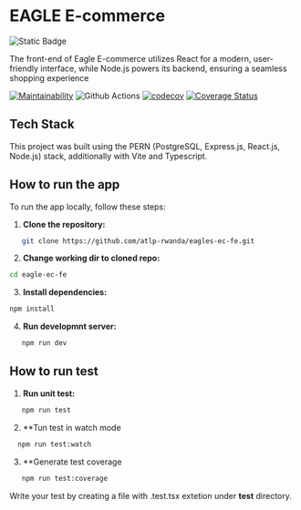 # EAGLE E-commerce

<img alt="Static Badge" src="https://img.shields.io/badge/Reviewed_By-HoundCI-blue?style=flat-square">

The front-end of Eagle E-commerce utilizes React for a modern, user-friendly interface, while Node.js powers its backend, ensuring a seamless shopping experience

[![Maintainability](https://api.codeclimate.com/v1/badges/81fa30232b27b1482f4f/maintainability)](https://codeclimate.com/github/atlp-rwanda/eagles-ec-fe/maintainability)
![Github Actions](https://github.com/atlp-rwanda/eagles-ec-fe/actions/workflows/deploy.yml/badge.svg)
[![codecov](https://codecov.io/gh/atlp-rwanda/eagles-ec-fe/graph/badge.svg?token=MZAXZNVDXC)](https://codecov.io/gh/atlp-rwanda/eagles-ec-fe)
[![Coverage Status](https://coveralls.io/repos/github/atlp-rwanda/eagles-ec-fe/badge.svg?branch=dev)](https://coveralls.io/github/atlp-rwanda/eagles-ec-fe?branch=dev)

## Tech Stack

This project was built using the PERN (PostgreSQL, Express.js, React.js, Node.js) stack, additionally with Vite and Typescript.

## How to run the app

To run the app locally, follow these steps:

1. **Clone the repository:**

```bash
   git clone https://github.com/atlp-rwanda/eagles-ec-fe.git
```

2. **Change working dir to cloned repo:**

```bash
cd eagle-ec-fe
```

3. **Install dependencies:**

```bash
npm install
```

4. **Run developmnt server:**

```bash
   npm run dev
```

## How to run test

1. **Run unit test:**

```bash
   npm run test
```

2. \*\*Tun test in watch mode

```bash
  npm run test:watch
```

3. \*\*Generate test coverage

```bash
   npm run test:coverage
```

Write your test by creating a file with .test.tsx extetion under **test** directory.

```

```
